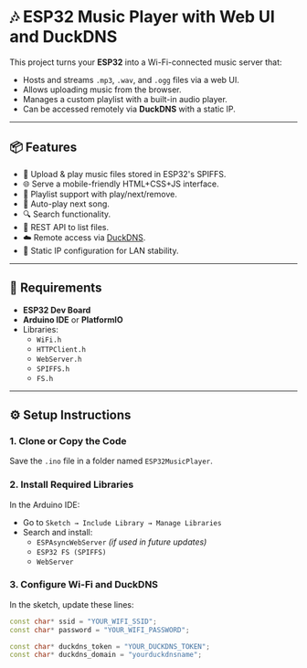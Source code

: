 # 🎶 ESP32 Music Player with Web UI and DuckDNS

This project turns your **ESP32** into a Wi-Fi-connected music server that:
- Hosts and streams `.mp3`, `.wav`, and `.ogg` files via a web UI.
- Allows uploading music from the browser.
- Manages a custom playlist with a built-in audio player.
- Can be accessed remotely via **DuckDNS** with a static IP.

---

## 📦 Features

- 🎵 Upload & play music files stored in ESP32's SPIFFS.
- 🌐 Serve a mobile-friendly HTML+CSS+JS interface.
- 📜 Playlist support with play/next/remove.
- 🔁 Auto-play next song.
- 🔍 Search functionality.
- 🧾 REST API to list files.
- ☁️ Remote access via [DuckDNS](https://www.duckdns.org/).
- 🔐 Static IP configuration for LAN stability.

---

## 🧰 Requirements

- **ESP32 Dev Board**
- **Arduino IDE** or **PlatformIO**
- Libraries:
  - `WiFi.h`
  - `HTTPClient.h`
  - `WebServer.h`
  - `SPIFFS.h`
  - `FS.h`

---

## ⚙️ Setup Instructions

### 1. **Clone or Copy the Code**

Save the `.ino` file in a folder named `ESP32MusicPlayer`.

### 2. **Install Required Libraries**

In the Arduino IDE:
- Go to `Sketch → Include Library → Manage Libraries`
- Search and install:
  - `ESPAsyncWebServer` *(if used in future updates)*
  - `ESP32 FS (SPIFFS)`
  - `WebServer`

### 3. **Configure Wi-Fi and DuckDNS**
In the sketch, update these lines:

```cpp
const char* ssid = "YOUR_WIFI_SSID";
const char* password = "YOUR_WIFI_PASSWORD";

const char* duckdns_token = "YOUR_DUCKDNS_TOKEN";
const char* duckdns_domain = "yourduckdnsname";
